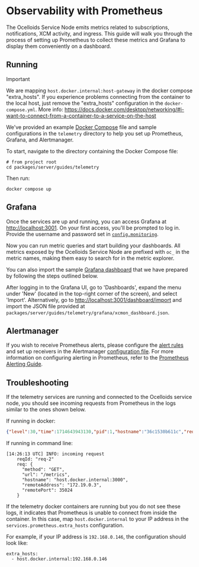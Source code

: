 # Observability with Prometheus

The Ocelloids Service Node emits metrics related to subscriptions, notifications, XCM activity, and ingress. This guide will walk you through the process of setting up Prometheus to collect these metrics and Grafana to display them conveniently on a dashboard.

## Running

> [!IMPORTANT]
> We are mapping `host.docker.internal:host-gateway` in the docker compose "extra_hosts".
> If you experience problems connecting from the container to the local host, just remove the "extra_hosts" configuration in the `docker-compose.yml`.
> More info: https://docs.docker.com/desktop/networking/#i-want-to-connect-from-a-container-to-a-service-on-the-host

We've provided an example [Docker Compose](https://github.com/sodazone/ocelloids-services/tree/main/packages/server/guides/telemetry/docker-compose.yml) file and sample configurations in the `telemetry` directory to help you set up Prometheus, Grafana, and Alertmanager.

To start, navigate to the directory containing the Docker Compose file:

```shell
# from project root
cd packages/server/guides/telemetry
```

Then run:

```shell
docker compose up
```

## Grafana

Once the services are up and running, you can access Grafana at [http://localhost:3001](http://localhost:3001). On your first access, you'll be prompted to log in. Provide the username and password set in [`config.monitoring`](https://github.com/sodazone/ocelloids-services/tree/main/packages/server/guides/telemetry/grafana/config.monitoring).

Now you can run metric queries and start building your dashboards. All metrics exposed by the Ocelloids Service Node are prefixed with `oc_` in the metric names, making them easy to search for in the metric explorer.

You can also import the sample [Grafana dashboard](https://github.com/sodazone/ocelloids-services/tree/main/packages/server/guides/telemetry/grafana/xcmon_dashboard.json) that we have prepared by following the steps outlined below.

After logging in to the Grafana UI, go to 'Dashboards', expand the menu under 'New' (located in the top-right corner of the screen), and select 'Import'. Alternatively, go to [http://localhost:3001/dashboard/import](http://localhost:3001/dashboard/import) and import the JSON file provided at `packages/server/guides/telemetry/grafana/xcmon_dashboard.json`.

## Alertmanager

If you wish to receive Prometheus alerts, please configure the [alert rules](https://github.com/sodazone/ocelloids-services/tree/main/packages/server/guides/telemetry/prometheus/alert.rules) and set up receivers in the Alertmanager [configuration file](https://github.com/sodazone/ocelloids-services/tree/main/packages/server/guides/telemetry/alertmanager/config.yml). For more information on configuring alerting in Prometheus, refer to the [Prometheus Alerting Guide](https://prometheus.io/docs/alerting/latest/overview/).

## Troubleshooting

If the telemetry services are running and connected to the Ocelloids service node, you should see incoming requests from Prometheus in the logs similar to the ones shown below.

If running in docker:

```json
{"level":30,"time":1714643943130,"pid":1,"hostname":"36c1530b611c","reqId":"req-sx","req":{"method":"GET","url":"/metrics","hostname":"host.docker.internal:3000","remoteAddress":"172.17.0.1","remotePort":59504},"msg":"incoming request"}
```

If running in command line:

```shell
[14:26:13 UTC] INFO: incoming request
    reqId: "req-2"
    req: {
      "method": "GET",
      "url": "/metrics",
      "hostname": "host.docker.internal:3000",
      "remoteAddress": "172.19.0.3",
      "remotePort": 35024
    }
```

If the telemetry docker containers are running but you do not see these logs, it indicates that Prometheus is unable to connect from inside the container. In this case, map `host.docker.internal` to your IP address in the `services.prometheus.extra_hosts` configuration.

For example, if your IP address is `192.168.0.146`, the configuration should look like:

```
extra_hosts:
  - host.docker.internal:192.168.0.146
```